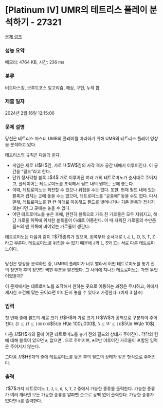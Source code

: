# [Platinum IV] UMR의 테트리스 플레이 분석하기 - 27321 

[문제 링크](https://www.acmicpc.net/problem/27321) 

### 성능 요약

메모리: 4764 KB, 시간: 236 ms

### 분류

비트마스킹, 브루트포스 알고리즘, 해싱, 구현, 누적 합

### 제출 일자

2024년 2월 16일 12:15:00

### 문제 설명

<p>당신은 테트리스 마스터 UMR의 플레이를 따라하기 위해 UMR의 테트리스 플레이 영상을 분석하고 있다.</p>

<p>테트리스의 규칙은 다음과 같다.</p>

<ul>
	<li>게임은 세로 <mjx-container class="MathJax" jax="CHTML" style="font-size: 109%; position: relative;"><mjx-math class="MJX-TEX" aria-hidden="true"><mjx-mi class="mjx-i"><mjx-c class="mjx-c1D43B TEX-I"></mjx-c></mjx-mi></mjx-math><mjx-assistive-mml unselectable="on" display="inline"><math xmlns="http://www.w3.org/1998/Math/MathML"><mi>H</mi></math></mjx-assistive-mml><span aria-hidden="true" class="no-mathjax mjx-copytext">$H$</span></mjx-container>칸, 가로 <mjx-container class="MathJax" jax="CHTML" style="font-size: 109%; position: relative;"><mjx-math class="MJX-TEX" aria-hidden="true"><mjx-mi class="mjx-i"><mjx-c class="mjx-c1D44A TEX-I"></mjx-c></mjx-mi></mjx-math><mjx-assistive-mml unselectable="on" display="inline"><math xmlns="http://www.w3.org/1998/Math/MathML"><mi>W</mi></math></mjx-assistive-mml><span aria-hidden="true" class="no-mathjax mjx-copytext">$W$</span></mjx-container>칸의 사각 격자 공간 내에서 이루어진다. 이 공간을 “필드”라고 한다.</li>
	<li>단위 정사각형 블록 <mjx-container class="MathJax" jax="CHTML" style="font-size: 109%; position: relative;"><mjx-math class="MJX-TEX" aria-hidden="true"><mjx-mn class="mjx-n"><mjx-c class="mjx-c34"></mjx-c></mjx-mn></mjx-math><mjx-assistive-mml unselectable="on" display="inline"><math xmlns="http://www.w3.org/1998/Math/MathML"><mn>4</mn></math></mjx-assistive-mml><span aria-hidden="true" class="no-mathjax mjx-copytext">$4$</span></mjx-container> 개로 이루어진 여러 개의 테트로미노가 순서대로 주어지고, 플레이어는 테트로미노를 조작해서 필드 내의 원하는 곳에 놓는다.</li>
	<li>이때, 테트로미노는 회전할 수 있으나 뒤집을 수는 없다. 또한, 현재 필드 내에 있는 블록과 겹치는 곳에 놓을 수는 없으며, 테트로미노를 “공중에” 놓을 수도 없다. 다시 말해, 테트로미노를 한 칸 아래로 이동해도 필드를 벗어나거나 기존 블록과 겹치지 않는다면 그 곳에는 놓을 수 없다.</li>
	<li>어떤 테트로미노를 놓은 후에, 완전히 블록으로 가득 찬 가로줄은 모두 지워지고, 해당 가로줄 위쪽에 위치한 블록들이 아래로 이동한다. 이 때 지워진 가로줄의 수만큼 필드의 맨 위쪽에 비어있는 가로줄이 생긴다.</li>
</ul>

<p>테트로미노는 다음과 같이 <mjx-container class="MathJax" jax="CHTML" style="font-size: 109%; position: relative;"><mjx-math class="MJX-TEX" aria-hidden="true"><mjx-mn class="mjx-n"><mjx-c class="mjx-c37"></mjx-c></mjx-mn></mjx-math><mjx-assistive-mml unselectable="on" display="inline"><math xmlns="http://www.w3.org/1998/Math/MathML"><mn>7</mn></math></mjx-assistive-mml><span aria-hidden="true" class="no-mathjax mjx-copytext">$7$</span></mjx-container>종류가 있으며, 왼쪽부터 순서대로 I, J, L, O, S, T, Z라고 부른다. 테트로미노를 뒤집을 수 없기 때문에 J와 L, S와 Z는 서로 다른 테트로미노이다.</p>

<p style="text-align: center;"><img alt="" src="https://upload.acmicpc.net/10a07c12-9a30-4c06-986a-2a54193074d1/-/preview/"></p>

<p>당신은 영상을 분석하던 중, UMR의 플레이가 너무 빨라서 어떤 테트로미노를 놓기 전의 장면과 후의 장면만 찍힌 부분을 발견했다. 그 사이에 지나간 테트로미노는 과연 무엇이었을까?</p>

<p>이 문제에서는 테트로미노를 조작해서 원하는 곳으로 이동하는 과정은 무시하고, 위에서 제시한 조건에 맞는 곳이라면 어디든지 놓을 수 있다고 가정한다. (예제 3 참조)</p>

### 입력 

 <p>첫 번째 줄에 필드의 세로 크기 <mjx-container class="MathJax" jax="CHTML" style="font-size: 109%; position: relative;"><mjx-math class="MJX-TEX" aria-hidden="true"><mjx-mi class="mjx-i"><mjx-c class="mjx-c1D43B TEX-I"></mjx-c></mjx-mi></mjx-math><mjx-assistive-mml unselectable="on" display="inline"><math xmlns="http://www.w3.org/1998/Math/MathML"><mi>H</mi></math></mjx-assistive-mml><span aria-hidden="true" class="no-mathjax mjx-copytext">$H$</span></mjx-container>와 가로 크기 <mjx-container class="MathJax" jax="CHTML" style="font-size: 109%; position: relative;"><mjx-math class="MJX-TEX" aria-hidden="true"><mjx-mi class="mjx-i"><mjx-c class="mjx-c1D44A TEX-I"></mjx-c></mjx-mi></mjx-math><mjx-assistive-mml unselectable="on" display="inline"><math xmlns="http://www.w3.org/1998/Math/MathML"><mi>W</mi></math></mjx-assistive-mml><span aria-hidden="true" class="no-mathjax mjx-copytext">$W$</span></mjx-container>가 공백으로 구분되어 주어진다. (<mjx-container class="MathJax" jax="CHTML" style="font-size: 109%; position: relative;"><mjx-math class="MJX-TEX" aria-hidden="true"><mjx-mn class="mjx-n"><mjx-c class="mjx-c35"></mjx-c></mjx-mn><mjx-mo class="mjx-n" space="4"><mjx-c class="mjx-c2264"></mjx-c></mjx-mo><mjx-mi class="mjx-i" space="4"><mjx-c class="mjx-c1D43B TEX-I"></mjx-c></mjx-mi><mjx-mo class="mjx-n" space="4"><mjx-c class="mjx-c2264"></mjx-c></mjx-mo><mjx-mn class="mjx-n" space="4"><mjx-c class="mjx-c31"></mjx-c><mjx-c class="mjx-c30"></mjx-c><mjx-c class="mjx-c30"></mjx-c></mjx-mn><mjx-mstyle><mjx-mspace style="width: 0.167em;"></mjx-mspace></mjx-mstyle><mjx-mn class="mjx-n"><mjx-c class="mjx-c30"></mjx-c><mjx-c class="mjx-c30"></mjx-c><mjx-c class="mjx-c30"></mjx-c></mjx-mn></mjx-math><mjx-assistive-mml unselectable="on" display="inline"><math xmlns="http://www.w3.org/1998/Math/MathML"><mn>5</mn><mo>≤</mo><mi>H</mi><mo>≤</mo><mn>100</mn><mstyle scriptlevel="0"><mspace width="0.167em"></mspace></mstyle><mn>000</mn></math></mjx-assistive-mml><span aria-hidden="true" class="no-mathjax mjx-copytext">$5\le H\le 100\,000$</span></mjx-container>, <mjx-container class="MathJax" jax="CHTML" style="font-size: 109%; position: relative;"><mjx-math class="MJX-TEX" aria-hidden="true"><mjx-mn class="mjx-n"><mjx-c class="mjx-c35"></mjx-c></mjx-mn><mjx-mo class="mjx-n" space="4"><mjx-c class="mjx-c2264"></mjx-c></mjx-mo><mjx-mi class="mjx-i" space="4"><mjx-c class="mjx-c1D44A TEX-I"></mjx-c></mjx-mi><mjx-mo class="mjx-n" space="4"><mjx-c class="mjx-c2264"></mjx-c></mjx-mo><mjx-mn class="mjx-n" space="4"><mjx-c class="mjx-c31"></mjx-c><mjx-c class="mjx-c30"></mjx-c></mjx-mn></mjx-math><mjx-assistive-mml unselectable="on" display="inline"><math xmlns="http://www.w3.org/1998/Math/MathML"><mn>5</mn><mo>≤</mo><mi>W</mi><mo>≤</mo><mn>10</mn></math></mjx-assistive-mml><span aria-hidden="true" class="no-mathjax mjx-copytext">$5\le W\le 10$</span></mjx-container>)</p>

<p>다음 <mjx-container class="MathJax" jax="CHTML" style="font-size: 109%; position: relative;"><mjx-math class="MJX-TEX" aria-hidden="true"><mjx-mi class="mjx-i"><mjx-c class="mjx-c1D43B TEX-I"></mjx-c></mjx-mi></mjx-math><mjx-assistive-mml unselectable="on" display="inline"><math xmlns="http://www.w3.org/1998/Math/MathML"><mi>H</mi></math></mjx-assistive-mml><span aria-hidden="true" class="no-mathjax mjx-copytext">$H$</span></mjx-container>개의 줄에 어떤 테트로미노를 놓기 전의 필드의 상태가 주어진다. 각각의 칸에 대해 블록이 있으면 <code>#</code>, 없으면 <code>.</code>으로 주어지며, <code>#</code>로만 이루어진 가로줄이 포함된 입력은 주어지지 않는다.</p>

<p>그다음 <mjx-container class="MathJax" jax="CHTML" style="font-size: 109%; position: relative;"><mjx-math class="MJX-TEX" aria-hidden="true"><mjx-mi class="mjx-i"><mjx-c class="mjx-c1D43B TEX-I"></mjx-c></mjx-mi></mjx-math><mjx-assistive-mml unselectable="on" display="inline"><math xmlns="http://www.w3.org/1998/Math/MathML"><mi>H</mi></math></mjx-assistive-mml><span aria-hidden="true" class="no-mathjax mjx-copytext">$H$</span></mjx-container>개의 줄에 테트로미노를 놓은 후의 필드의 상태가 같은 형식으로 주어진다.</p>

### 출력 

 <p><mjx-container class="MathJax" jax="CHTML" style="font-size: 109%; position: relative;"> <mjx-math class="MJX-TEX" aria-hidden="true"><mjx-mn class="mjx-n"><mjx-c class="mjx-c37"></mjx-c></mjx-mn></mjx-math><mjx-assistive-mml unselectable="on" display="inline"><math xmlns="http://www.w3.org/1998/Math/MathML"><mn>7</mn></math></mjx-assistive-mml><span aria-hidden="true" class="no-mathjax mjx-copytext">$7$</span></mjx-container>가지 테트로미노 <code>I</code>, <code>J</code>, <code>L</code>, <code>O</code>, <code>S</code>, <code>T</code>, <code>Z</code> 중에서 가능한 종류를 출력한다. 가능한 종류가 여러 개라면 모든 가능한 종류를 알파벳 순으로 공백 없이 출력한다. 가능한 종류가 없다면 <code>X</code>를 출력한다.</p>

